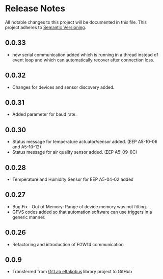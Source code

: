 # Release Notes
All notable changes to this project will be documented in this file.
This project adheres to [Semantic Versioning](http://semver.org/).

## 0.0.33
- new serial communication added which is running in a thread instead of event loop and which can automatically recover after connection loss.

## 0.0.32
- Changes for devices and sensor discovery added.

## 0.0.31
- Added parameter for baud rate.

## 0.0.30
- Status message for temperature actuator/sensor added. (EEP A5-10-06 and A5-10-12)
- Status message for air quality sensor added. (EEP A5-09-0C)

## 0.0.28
- Temperature and Humidity Sensor for EEP A5-04-02 added

## 0.0.27
- Bug Fix - Out of Memory: Range of device memory was not fitting.
- GFVS codes added so that automation software can use triggers in a generic manner.

## 0.0.26
- Refactoring and introduction of FGW14 communication

## 0.0.9
- Transferred from [GitLab eltakobus](https://gitlab.com/chrysn/eltakobus) library project to GitHub 